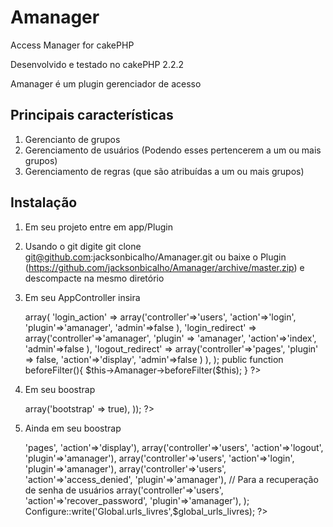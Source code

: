 Amanager
==========

Access Manager for cakePHP

Desenvolvido e testado no cakePHP 2.2.2

Amanager é um plugin gerenciador de acesso

Principais características
---------------------------

1. Gerencianto de grupos
2. Gerenciamento de usuários (Podendo esses pertencerem a um ou mais grupos)
3. Gerenciamento de regras (que são atribuídas a um ou mais grupos)

Instalação
-----------

1. Em seu projeto entre em app/Plugin

2. Usando o git digite git clone git@github.com:jacksonbicalho/Amanager.git ou baixe o Plugin (https://github.com/jacksonbicalho/Amanager/archive/master.zip) e descompacte na mesmo diretório

3. Em seu AppController insira


    <?php

        var $components = array(
          'Amanager.Amanager' => array(
            'login_action' => array('controller'=>'users', 'action'=>'login', 'plugin'=>'amanager', 'admin'=>false ),
            'login_redirect' => array('controller'=>'amanager', 'plugin' => 'amanager', 'action'=>'index', 'admin'=>false ),
            'logout_redirect' => array('controller'=>'pages', 'plugin' => false, 'action'=>'display', 'admin'=>false )
          ),
        );

        public function beforeFilter(){
          $this->Amanager->beforeFilter($this);
        }
        ?>


4. Em seu boostrap

    <?php
      CakePlugin::loadAll(array(
        'Amanager' => array('bootstrap' => true),
      ));
    ?>

5. Ainda em seu boostrap


    <?php
      $global_urls_livres = array(
        array('controller'=>'pages', 'action'=>'display'),
        array('controller'=>'users', 'action'=>'logout', 'plugin'=>'amanager'),
        array('controller'=>'users', 'action'=>'login', 'plugin'=>'amanager'),
        array('controller'=>'users', 'action'=>'access_denied', 'plugin'=>'amanager'),
        // Para a recuperação de senha de usuários
        array('controller'=>'users', 'action'=>'recover_password', 'plugin'=>'amanager'),
      );
      Configure::write('Global.urls_livres',$global_urls_livres);
    ?>